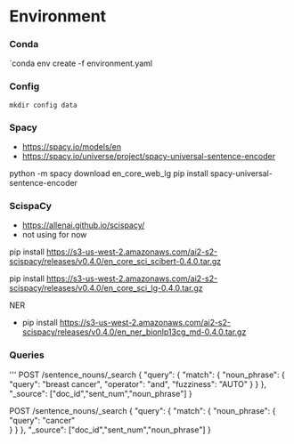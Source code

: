 # Environment

### Conda

`conda env create -f environment.yaml

### Config

`mkdir config data`

### Spacy

- https://spacy.io/models/en
- https://spacy.io/universe/project/spacy-universal-sentence-encoder

python -m spacy download en_core_web_lg
pip install spacy-universal-sentence-encoder


### ScispaCy

- https://allenai.github.io/scispacy/
- not using for now

pip install https://s3-us-west-2.amazonaws.com/ai2-s2-scispacy/releases/v0.4.0/en_core_sci_scibert-0.4.0.tar.gz

pip install https://s3-us-west-2.amazonaws.com/ai2-s2-scispacy/releases/v0.4.0/en_core_sci_lg-0.4.0.tar.gz

NER
- pip install https://s3-us-west-2.amazonaws.com/ai2-s2-scispacy/releases/v0.4.0/en_ner_bionlp13cg_md-0.4.0.tar.gz


### Queries

'''
POST /sentence_nouns/_search
{
  "query": {
    "match": {
      "noun_phrase": {
        "query": "breast cancer",
        "operator": "and",
        "fuzziness": "AUTO"
      }
    }
  },
  "_source": ["doc_id","sent_num","noun_phrase"]
}

POST /sentence_nouns/_search
{
  "query": {
    "match": {
      "noun_phrase": {
        "query": "cancer"      
      }
    }
  },
  "_source": ["doc_id","sent_num","noun_phrase"]
}

